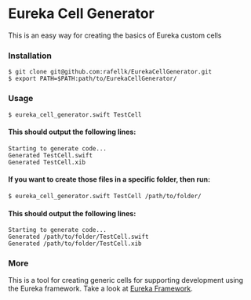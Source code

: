 # Eureka Cell Generator
This is an easy way for creating the basics of Eureka custom cells

### Installation

	$ git clone git@github.com:rafellk/EurekaCellGenerator.git
	$ export PATH=$PATH:path/to/EurekaCellGenerator/

### Usage

	$ eureka_cell_generator.swift TestCell

#### This should output the following lines:
	
	Starting to generate code...
	Generated TestCell.swift
	Generated TestCell.xib

#### If you want to create those files in a specific folder, then run:

	$ eureka_cell_generator.swift TestCell /path/to/folder/
	
#### This should output the following lines:

	Starting to generate code...
	Generated /path/to/folder/TestCell.swift
	Generated /path/to/folder/TestCell.xib
	
### More

This is a tool for creating generic cells for supporting development using the Eureka framework. Take a look at [Eureka Framework](https://github.com/xmartlabs/Eureka).
